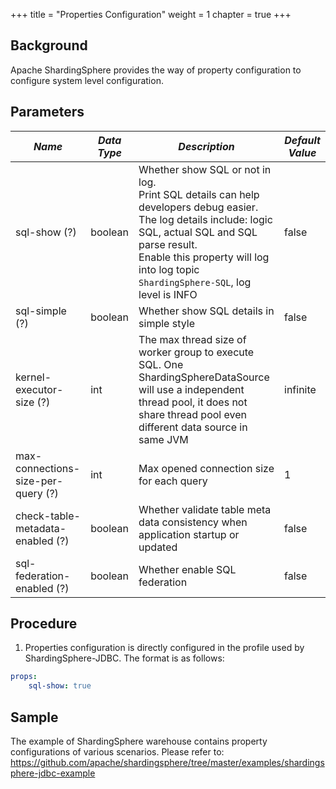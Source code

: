 +++
title = "Properties Configuration"
weight = 1
chapter = true
+++

## Background

Apache ShardingSphere provides the way of property configuration to configure system level configuration.

## Parameters

| *Name*                             | *Data Type* | *Description*                                                                                                                                                                                                                                               | *Default Value* |
| ---------------------------------- | ----------- | ----------------------------------------------------------------------------------------------------------------------------------------------------------------------------------------------------------------------------------------------------------- | --------------- |
| sql-show (?)                       | boolean     | Whether show SQL or not in log. <br /> Print SQL details can help developers debug easier. The log details include: logic SQL, actual SQL and SQL parse result. <br /> Enable this property will log into log topic `ShardingSphere-SQL`, log level is INFO | false           |
| sql-simple (?)                     | boolean     | Whether show SQL details in simple style                                                                                                                                                                                                                    | false           |
| kernel-executor-size (?)           | int         | The max thread size of worker group to execute SQL. One ShardingSphereDataSource will use a independent thread pool, it does not share thread pool even different data source in same JVM                                                                   | infinite        |
| max-connections-size-per-query (?) | int         | Max opened connection size for each query                                                                                                                                                                                                                   | 1               |
| check-table-metadata-enabled (?)   | boolean     | Whether validate table meta data consistency when application startup or updated                                                                                                                                                                            | false           |
| sql-federation-enabled (?)         | boolean     | Whether enable SQL federation                                                                                                                                                                                                                               | false           |

## Procedure

1. Properties configuration is directly configured in the profile used by ShardingSphere-JDBC. The format is as follows:

```yaml
props:
    sql-show: true
```

## Sample

The example of ShardingSphere warehouse contains property configurations of various scenarios. Please refer to: <https://github.com/apache/shardingsphere/tree/master/examples/shardingsphere-jdbc-example>
